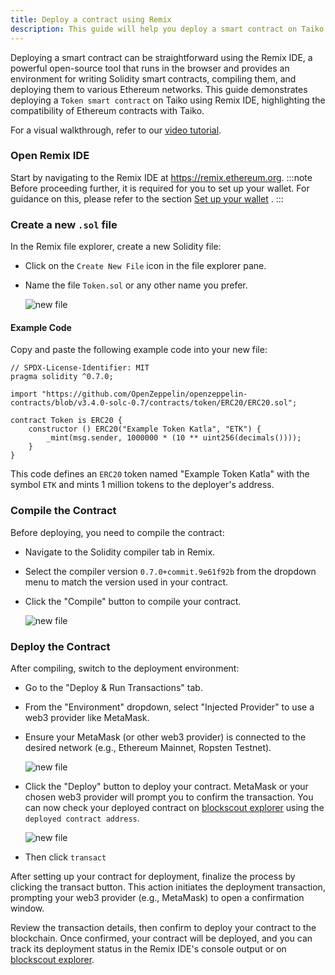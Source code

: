 ```yaml
---
title: Deploy a contract using Remix
description: This guide will help you deploy a smart contract on Taiko using Remix.
---
```

Deploying a smart contract can be straightforward using the Remix IDE, a powerful open-source tool that runs in the browser and provides an environment for writing Solidity smart contracts, compiling them, and deploying them to various Ethereum networks. This guide demonstrates deploying a `Token smart contract` on Taiko using Remix IDE, highlighting the compatibility of Ethereum contracts with Taiko. 

For a visual walkthrough, refer to our [video tutorial](https://drive.google.com/file/d/1SCgudWXP3mcfXmb2jIhTm13wcRsXM6Dn/view?usp=sharing).

### Open Remix IDE
Start by navigating to the Remix IDE at https://remix.ethereum.org.
:::note
Before proceeding further, it is required for you to set up your wallet. For guidance on this, please refer to the section [Set up your wallet](/guides/set-up-your-wallet/) .
:::

### Create a new `.sol` file

In the Remix file explorer, create a new Solidity file:

- Click on the `Create New File` icon in the file explorer pane.
- Name the file `Token.sol` or any other name you prefer.


    ![new file](~/assets/content/docs/guides/newfile.png)

#### Example Code
Copy and paste the following example code into your new file:

```solidity
// SPDX-License-Identifier: MIT
pragma solidity ^0.7.0;

import "https://github.com/OpenZeppelin/openzeppelin-contracts/blob/v3.4.0-solc-0.7/contracts/token/ERC20/ERC20.sol";

contract Token is ERC20 {
    constructor () ERC20("Example Token Katla", "ETK") {
        _mint(msg.sender, 1000000 * (10 ** uint256(decimals())));
    }
}
```
This code defines an `ERC20` token named "Example Token Katla" with the symbol `ETK` and mints 1 million tokens to the deployer's address.

### Compile the Contract
Before deploying, you need to compile the contract:

- Navigate to the Solidity compiler tab in Remix.
- Select the compiler version `0.7.0+commit.9e61f92b` from the dropdown menu to match the version used in your contract.
- Click the "Compile" button to compile your contract.

    ![new file](~/assets/content/docs/guides/compiler.png)

### Deploy the Contract

After compiling, switch to the deployment environment:

- Go to the "Deploy & Run Transactions" tab.
- From the "Environment" dropdown, select "Injected Provider" to use a web3 provider like MetaMask.
- Ensure your MetaMask (or other web3 provider) is connected to the desired network (e.g., Ethereum Mainnet, Ropsten Testnet).

    ![new file](~/assets/content/docs/guides/provider.png)

- Click the "Deploy" button to deploy your contract. MetaMask or your chosen web3 provider will prompt you to confirm the transaction.
You can now check your deployed contract on [blockscout explorer](https://explorer.katla.taiko.xyz/) using the `deployed contract address`.

    ![new file](~/assets/content/docs/guides/transact.png)

- Then click `transact`

After setting up your contract for deployment, finalize the process by clicking the transact button. This action initiates the deployment transaction, prompting your web3 provider (e.g., MetaMask) to open a confirmation window. 

Review the transaction details, then confirm to deploy your contract to the blockchain. Once confirmed, your contract will be deployed, and you can track its deployment status in the Remix IDE's console output or on [blockscout explorer](https://explorer.katla.taiko.xyz/).